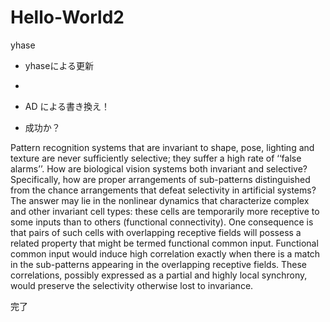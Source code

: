 # Hello-World2
yhase

* yhaseによる更新
* 


* AD による書き換え！
* 成功か？


Pattern recognition systems that are invariant to shape, pose, lighting and texture are never sufficiently selective; they suffer a high rate of ‘‘false alarms’’. How are biological vision systems both invariant and selective? Specifically, how are proper arrangements of sub-patterns distinguished from the chance arrangements that defeat selectivity in artificial systems? The answer may lie in the nonlinear dynamics that characterize complex and other invariant cell types: these cells are temporarily more receptive to some inputs than to others (functional connectivity). One consequence is that pairs of such cells with overlapping receptive fields will possess a related property that might be termed functional common input. Functional common input would induce high correlation exactly when there is a match in the sub-patterns appearing in the overlapping receptive fields. These correlations, possibly expressed as a partial and highly local synchrony, would preserve the selectivity otherwise lost to invariance.

完了

